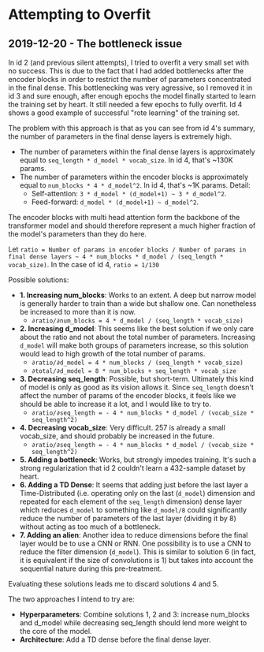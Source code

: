 # Attempting to Overfit
## 2019-12-20 - The bottleneck issue
In id 2 (and previous silent attempts), I tried to overfit a very small set with no success. This is due to the fact that I had added bottlenecks after the encoder blocks in order to restrict the number of parameters concentrated in the final dense. This bottlenecking was very agressive, so I removed it in id 3 and sure enough, after enough epochs the model finally started to learn the training set by heart. It still needed a few epochs to fully overfit.
Id 4 shows a good example of successful "rote learning" of the training set.

The problem with this approach is that as you can see from id 4's summary, the number of parameters in the final dense layers is extremely high.

- The number of parameters within the final dense layers is approximately equal to `seq_length * d_model * vocab_size`. In id 4, that's ~130K params.
- The number of parameters within the encoder blocks is approximately equal to `num_blocks * 4 * d_model^2`. In id 4, that's ~1K params. Detail:
    - Self-attention: `3 * d_model * (d_model+1) ~ 3 * d_model^2`.
    - Feed-forward: `d_model * (d_model+1) ~ d_model^2`.

The encoder blocks with multi head attention form the backbone of the transformer model and should therefore represent a much higher fraction of the model's parameters than they do here.

Let `ratio = Number of params in encoder blocks / Number of params in final dense layers ~ 4 * num_blocks * d_model / (seq_length * vocab_size)`.
In the case of id 4, `ratio = 1/130`

Possible solutions:

- **1. Increasing num_blocks**: Works to an extent. A deep but narrow model is generally harder to train than a wide but shallow one. Can nonetheless be increased to more than it is now.
    - `∂ratio/∂num_blocks = 4 * d_model / (seq_length * vocab_size)`
- **2. Increasing d_model**: This seems like the best solution if we only care about the ratio and not about the total number of parameters. Increasing `d_model` will make both groups of parameters increase, so this solution would lead to high growth of the total number of params.
    - `∂ratio/∂d_model = 4 * num_blocks / (seq_length * vocab_size)`
    - `∂total/∂d_model = 8 * num_blocks + seq_length * vocab_size`
- **3. Decreasing seq_length**: Possible, but short-term. Ultimately this kind of model is only as good as its vision allows it. Since `seq_length` doesn't affect the number of params of the encoder blocks, it feels like we should be able to increase it a lot, and I would like to try to.
    - `∂ratio/∂seq_length = - 4 * num_blocks * d_model / (vocab_size * seq_length^2)`
- **4. Decreasing vocab_size**: Very difficult. 257 is already a small vocab_size, and should probably be increased in the future.
    - `∂ratio/∂seq_length = - 4 * num_blocks * d_model / (vocab_size * seq_length^2)`
- **5. Adding a bottleneck**: Works, but strongly impedes training. It's such a strong regularization that id 2 couldn't learn a 432-sample dataset by heart.
- **6. Adding a TD Dense**: It seems that adding just before the last layer a Time-Distributed (i.e. operating only on the last (`d_model`) dimension and repeated for each element of the `seq_length` dimension) dense layer which reduces `d_model` to something like `d_model/8` could significantly reduce the number of parameters of the last layer (dividing it by 8) without acting as too much of a bottleneck.
- **7. Adding an alien**: Another idea to reduce dimensions before the final layer would be to use a CNN or RNN. One possibility is to use a CNN to reduce the filter dimension (`d_model`). This is similar to solution 6 (in fact, it is equivalent if the size of convolutions is 1) but takes into account the sequential nature during this pre-treatment.

Evaluating these solutions leads me to discard solutions 4 and 5.

The two approaches I intend to try are:

- **Hyperparameters**: Combine solutions 1, 2 and 3: increase num_blocks and d_model while decreasing seq_length should lend more weight to the core of the model.
- **Architecture**: Add a TD dense before the final dense layer.
